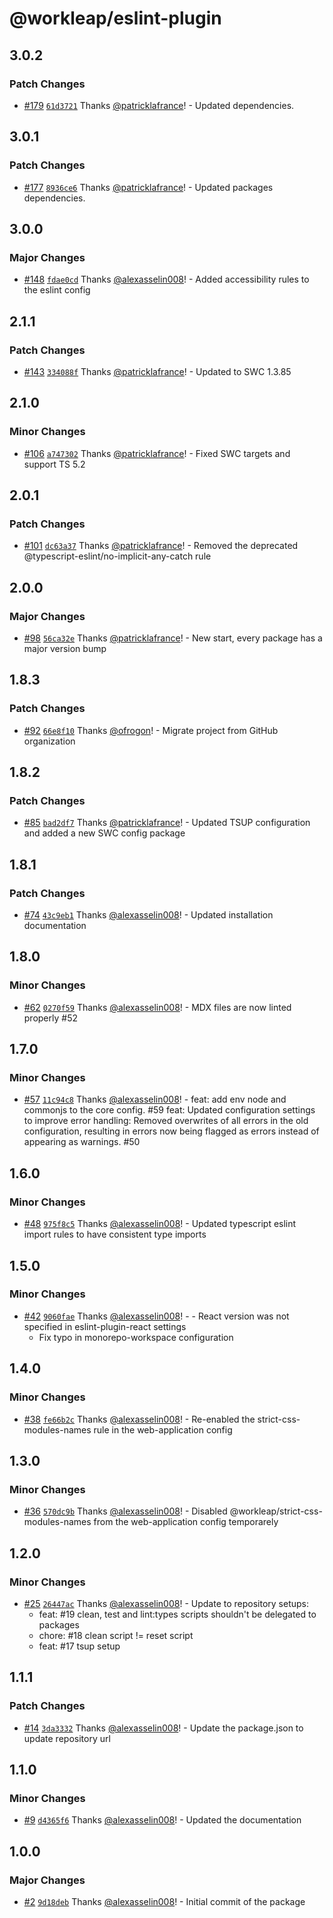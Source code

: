 # @workleap/eslint-plugin

## 3.0.2

### Patch Changes

- [#179](https://github.com/gsoft-inc/wl-web-configs/pull/179) [`61d3721`](https://github.com/gsoft-inc/wl-web-configs/commit/61d37216198083ba78cd4b1480e38c8d772a6119) Thanks [@patricklafrance](https://github.com/patricklafrance)! - Updated dependencies.

## 3.0.1

### Patch Changes

- [#177](https://github.com/gsoft-inc/wl-web-configs/pull/177) [`8936ce6`](https://github.com/gsoft-inc/wl-web-configs/commit/8936ce677cad205caba2f13a71f5c9208f1dd5e6) Thanks [@patricklafrance](https://github.com/patricklafrance)! - Updated packages dependencies.

## 3.0.0

### Major Changes

- [#148](https://github.com/gsoft-inc/wl-web-configs/pull/148) [`fdae0cd`](https://github.com/gsoft-inc/wl-web-configs/commit/fdae0cdc4248278541c1740c556baf6ccdcf04e1) Thanks [@alexasselin008](https://github.com/alexasselin008)! - Added accessibility rules to the eslint config

## 2.1.1

### Patch Changes

- [#143](https://github.com/gsoft-inc/wl-web-configs/pull/143) [`334088f`](https://github.com/gsoft-inc/wl-web-configs/commit/334088fac63aad6cc245ee3300da076e5c201287) Thanks [@patricklafrance](https://github.com/patricklafrance)! - Updated to SWC 1.3.85

## 2.1.0

### Minor Changes

- [#106](https://github.com/gsoft-inc/wl-web-configs/pull/106) [`a747302`](https://github.com/gsoft-inc/wl-web-configs/commit/a74730233d78c71e45bcd8911a706630d359a67c) Thanks [@patricklafrance](https://github.com/patricklafrance)! - Fixed SWC targets and support TS 5.2

## 2.0.1

### Patch Changes

- [#101](https://github.com/gsoft-inc/wl-web-configs/pull/101) [`dc63a37`](https://github.com/gsoft-inc/wl-web-configs/commit/dc63a37b333e5799f2cd377a3c92f15379052037) Thanks [@patricklafrance](https://github.com/patricklafrance)! - Removed the deprecated @typescript-eslint/no-implicit-any-catch rule

## 2.0.0

### Major Changes

- [#98](https://github.com/gsoft-inc/wl-web-configs/pull/98) [`56ca32e`](https://github.com/gsoft-inc/wl-web-configs/commit/56ca32ee3194c51210aacc5189f3ebbec5a4a7b6) Thanks [@patricklafrance](https://github.com/patricklafrance)! - New start, every package has a major version bump

## 1.8.3

### Patch Changes

- [#92](https://github.com/gsoft-inc/wl-web-configs/pull/92) [`66e8f10`](https://github.com/gsoft-inc/wl-web-configs/commit/66e8f1033a987523c65fe9e61f53dac6d2e38777) Thanks [@ofrogon](https://github.com/ofrogon)! - Migrate project from GitHub organization

## 1.8.2

### Patch Changes

- [#85](https://github.com/gsoft-inc/wl-web-configs/pull/85) [`bad2df7`](https://github.com/gsoft-inc/wl-web-configs/commit/bad2df75593fb70d431d73bdced653b157c50caa) Thanks [@patricklafrance](https://github.com/patricklafrance)! - Updated TSUP configuration and added a new SWC config package

## 1.8.1

### Patch Changes

- [#74](https://github.com/gsoft-inc/wl-web-configs/pull/74) [`43c9eb1`](https://github.com/gsoft-inc/wl-web-configs/commit/43c9eb11e61896855666c44beb0e711c82a560a3) Thanks [@alexasselin008](https://github.com/alexasselin008)! - Updated installation documentation

## 1.8.0

### Minor Changes

- [#62](https://github.com/gsoft-inc/wl-web-configs/pull/62) [`0270f59`](https://github.com/gsoft-inc/wl-web-configs/commit/0270f5909f192f22a9464d274d4f78425367d0b5) Thanks [@alexasselin008](https://github.com/alexasselin008)! - MDX files are now linted properly #52

## 1.7.0

### Minor Changes

- [#57](https://github.com/gsoft-inc/wl-web-configs/pull/57) [`11c94c8`](https://github.com/gsoft-inc/wl-web-configs/commit/11c94c8efff2fbbbf6db2249d7a65b45d7dadef6) Thanks [@alexasselin008](https://github.com/alexasselin008)! - feat: add env node and commonjs to the core config. #59
  feat: Updated configuration settings to improve error handling: Removed overwrites of all errors in the old configuration, resulting in errors now being flagged as errors instead of appearing as warnings. #50

## 1.6.0

### Minor Changes

- [#48](https://github.com/gsoft-inc/wl-web-configs/pull/48) [`975f8c5`](https://github.com/gsoft-inc/wl-web-configs/commit/975f8c505b8a2557d4a2149253b58c7ba7022112) Thanks [@alexasselin008](https://github.com/alexasselin008)! - Updated typescript eslint import rules to have consistent type imports

## 1.5.0

### Minor Changes

- [#42](https://github.com/gsoft-inc/wl-web-configs/pull/42) [`9060fae`](https://github.com/gsoft-inc/wl-web-configs/commit/9060fae5bd4122729610d2a4ef603d963873c950) Thanks [@alexasselin008](https://github.com/alexasselin008)! - - React version was not specified in eslint-plugin-react settings
  - Fix typo in monorepo-workspace configuration

## 1.4.0

### Minor Changes

- [#38](https://github.com/gsoft-inc/wl-web-configs/pull/38) [`fe66b2c`](https://github.com/gsoft-inc/wl-web-configs/commit/fe66b2cf6614537a55b0d3e4dc79994901fb5446) Thanks [@alexasselin008](https://github.com/alexasselin008)! - Re-enabled the strict-css-modules-names rule in the web-application config

## 1.3.0

### Minor Changes

- [#36](https://github.com/gsoft-inc/wl-web-configs/pull/36) [`570dc9b`](https://github.com/gsoft-inc/wl-web-configs/commit/570dc9b8117a3fd1138a0f767eaad8f64fb4194f) Thanks [@alexasselin008](https://github.com/alexasselin008)! - Disabled @workleap/strict-css-modules-names from the web-application config temporarely

## 1.2.0

### Minor Changes

- [#25](https://github.com/gsoft-inc/wl-web-configs/pull/25) [`26447ac`](https://github.com/gsoft-inc/wl-web-configs/commit/26447acc2cb2dca69667e171ab37bca330ecfde5) Thanks [@alexasselin008](https://github.com/alexasselin008)! - Update to repository setups:
  - feat: #19 clean, test and lint:types scripts shouldn't be delegated to packages
  - chore: #18 clean script != reset script
  - feat: #17 tsup setup

## 1.1.1

### Patch Changes

- [#14](https://github.com/gsoft-inc/wl-web-configs/pull/14) [`3da3332`](https://github.com/gsoft-inc/wl-web-configs/commit/3da33327fd24874b9f26568f54d4dad0941753c2) Thanks [@alexasselin008](https://github.com/alexasselin008)! - Update the package.json to update repository url

## 1.1.0

### Minor Changes

- [#9](https://github.com/gsoft-inc/wl-web-configs/pull/9) [`d4365f6`](https://github.com/gsoft-inc/wl-web-configs/commit/d4365f63033989ac4d7358186c188175d5ef60e9) Thanks [@alexasselin008](https://github.com/alexasselin008)! - Updated the documentation

## 1.0.0

### Major Changes

- [#2](https://github.com/gsoft-inc/wl-web-configs/pull/2) [`9d18deb`](https://github.com/gsoft-inc/wl-web-configs/commit/9d18debcaa1704806b04f7045789823245fd1c9b) Thanks [@alexasselin008](https://github.com/alexasselin008)! - Initial commit of the package
